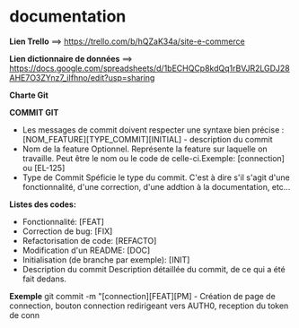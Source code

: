 # documentation

**Lien Trello**
==> https://trello.com/b/hQZaK34a/site-e-commerce

**Lien dictionnaire de données**
==> https://docs.google.com/spreadsheets/d/1bECHQCp8kdQq1rBVJR2LGDJ28AHE7O3ZYnz7_iIfhno/edit?usp=sharing

**Charte Git**

**COMMIT GIT**
- Les messages de commit doivent respecter une syntaxe bien précise :
[NOM_FEATURE][TYPE_COMMIT][INITIAL] - description du commit
- Nom de la feature
Optionnel. Représente la feature sur laquelle on travaille. Peut être le nom ou le code de celle-ci.Exemple: [connection] ou [EL-125]
- Type de Commit
Spéficie le type du commit. C'est à dire s'il s'agit d'une fonctionnalité, d'une correction, d'une addtion à la documentation, etc...

**Listes des codes:**
- Fonctionnalité: [FEAT]
- Correction de bug: [FIX]
- Refactorisation de code: [REFACTO]
- Modification d'un README: [DOC]
- Initialisation (de branche par exemple): [INIT]
- Description du commit
Description détaillée du commit, de ce qui a été fait dedans.

**Exemple**
git commit -m "[connection][FEAT][PM] - Création de page de connection, bouton connection redirigeant vers AUTH0, reception du token de conn